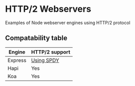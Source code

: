 # HTTP/2 Webservers
Examples of Node webserver engines using HTTP/2 protocol

## Compatability table
Engine          | HTTP/2 support
------          | -----
Express         | [Using SPDY](express/server-spdy.js)
Hapi            | Yes
Koa             | Yes
